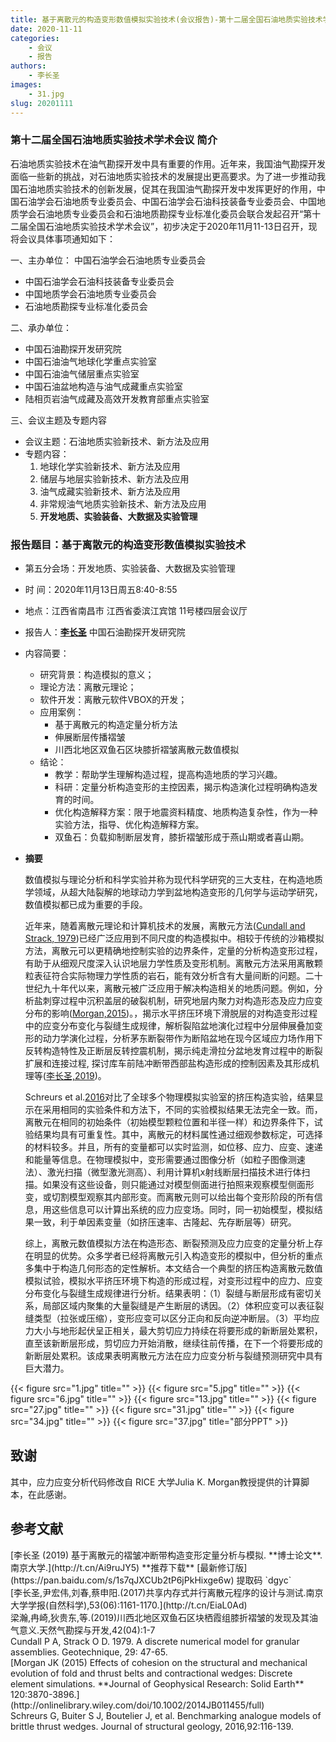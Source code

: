 ```yaml
---
title: 基于离散元的构造变形数值模拟实验技术(会议报告)-第十二届全国石油地质实验技术学术会议(2020年11月13日)
date: 2020-11-11
categories:
    - 会议
    - 报告
authors:
    - 李长圣
images:
    - 31.jpg
slug: 20201111
---
```


### 第十二届全国石油地质实验技术学术会议 简介

石油地质实验技术在油气勘探开发中具有重要的作用。近年来，我国油气勘探开发面临一些新的挑战，对石油地质实验技术的发展提出更高要求。为了进一步推动我国石油地质实验技术的创新发展，促其在我国油气勘探开发中发挥更好的作用，中国石油学会石油地质专业委员会、中国石油学会石油科技装备专业委员会、中国地质学会石油地质专业委员会和石油地质勘探专业标准化委员会联合发起召开“第十二届全国石油地质实验技术学术会议”，初步决定于2020年11月11-13日召开，现将会议具体事项通知如下：  

一、主办单位： 中国石油学会石油地质专业委员会  

- 中国石油学会石油科技装备专业委员会
- 中国地质学会石油地质专业委员会
- 石油地质勘探专业标准化委员会

二、承办单位：  

- 中国石油勘探开发研究院
- 中国石油油气地球化学重点实验室
- 中国石油油气储层重点实验室
- 中国石油盆地构造与油气成藏重点实验室
- 陆相页岩油气成藏及高效开发教育部重点实验室

三、会议主题及专题内容  

- 会议主题：石油地质实验新技术、新方法及应用  
- 专题内容： 
    1. 地球化学实验新技术、新方法及应用
    2. 储层与地层实验新技术、新方法及应用
    3. 油气成藏实验新技术、新方法及应用
    4. 非常规油气地质实验新技术、新方法及应用
    5. **开发地质、实验装备、大数据及实验管理**



### 报告题目：基于离散元的构造变形数值模拟实验技术  
- 第五分会场：开发地质、实验装备、大数据及实验管理  
- 时  间：2020年11月13日周五8:40-8:55  
- 地点：江西省南昌市 江西省委滨江宾馆 11号楼四层会议厅  
- 报告人：[**李长圣**](https://geovbox.com/about/lichangsheng/) 中国石油勘探开发研究院  
- 内容简要：
    - 研究背景：构造模拟的意义；
    - 理论方法：离散元理论；
    - 软件开发：离散元软件VBOX的开发；
    - 应用案例：
        - 基于离散元的构造定量分析方法
        - 伸展断层传播褶皱
        - 川西北地区双鱼石区块膝折褶皱离散元数值模拟
    - 结论：
        - 教学：帮助学生理解构造过程，提高构造地质的学习兴趣。
        - 科研：定量分析构造变形的主控因素，揭示构造演化过程明确构造发育的时间。
        - 优化构造解释方案：限于地震资料精度、地质构造复杂性，作为一种实验方法，指导、优化构造解释方案。
        - 双鱼石：负载抑制断层发育，膝折褶皱形成于燕山期或者喜山期。

- **摘要**  

    数值模拟与理论分析和科学实验并称为现代科学研究的三大支柱，在构造地质学领域，从超大陆裂解的地球动力学到盆地构造变形的几何学与运动学研究，数值模拟都已成为重要的手段。  

    近年来，随着离散元理论和计算机技术的发展，离散元方法([Cundall and Strack, 1979](#refer-anchor-1))已经广泛应用到不同尺度的构造模拟中。相较于传统的沙箱模拟方法，离散元可以更精确地控制实验的边界条件，定量的分析构造变形过程，有助于从细观尺度深入认识地层力学性质及变形机制。离散元方法采用离散颗粒表征符合实际物理力学性质的岩石，能有效分析含有大量间断的问题。二十世纪九十年代以来，离散元被广泛应用于解决构造相关的地质问题。例如，分析盐刺穿过程中沉积盖层的破裂机制，研究地层内聚力对构造形态及应力应变分布的影响([Morgan,2015](#refer-anchor-3))。，揭示水平挤压环境下滑脱层的对构造变形过程中的应变分布变化与裂缝生成规律，解析裂陷盆地演化过程中分层伸展叠加变形的动力学演化过程，分析茅东断裂带作为断陷盆地在现今区域应力场作用下反转构造特性及正断层反转控震机制，揭示纯走滑拉分盆地发育过程中的断裂扩展和连接过程, 探讨库车前陆冲断带西部盐构造形成的控制因素及其形成机理等([李长圣,2019](#refer-anchor-1))。  

    Schreurs et al.[2016](#refer-Schreurs-2016)对比了全球多个物理模拟实验室的挤压构造实验，结果显示在采用相同的实验条件和方法下，不同的实验模拟结果无法完全一致。而，离散元在相同的初始条件（初始模型颗粒位置和半径一样）和边界条件下，试验结果均具有可重复性。其中，离散元的材料属性通过细观参数标定，可选择的材料较多。并且，所有的变量都可以实时监测，如位移、应力、应变、速递和能量等信息。在物理模拟中，变形需要通过图像分析（如粒子图像测速法）、激光扫描（微型激光测高）、利用计算机x射线断层扫描技术进行体扫描。如果没有这些设备，则只能通过对模型侧面进行拍照来观察模型侧面形变，或切割模型观察其内部形变。而离散元则可以给出每个变形阶段的所有信息，用这些信息可以计算出系统的应力应变场。同时，同一初始模型，模拟结果一致，利于单因素变量（如挤压速率、古隆起、先存断层等）研究。  

    综上，离散元数值模拟方法在构造形态、断裂预测及应力应变的定量分析上存在明显的优势。众多学者已经将离散元引入构造变形的模拟中，但分析的重点多集中于构造几何形态的定性解析。本文结合一个典型的挤压构造离散元数值模拟试验，模拟水平挤压环境下构造的形成过程，对变形过程中的应力、应变分布变化与裂缝生成规律进行分析。结果表明：（1）裂缝与断层形成有密切关系，局部区域内聚集的大量裂缝是产生断层的诱因。（2）体积应变可以表征裂缝类型（拉张或压缩），变形应变可以区分正向和反向逆冲断层。（3）平均应力大小与地形起伏呈正相关，最大剪切应力持续在将要形成的新断层处累积，直至该新断层形成，剪切应力开始消散，继续往前传播，在下一个将要形成的新断层处累积。该成果表明离散元方法在应力应变分析与裂缝预测研究中具有巨大潜力。


{{< figure src="1.jpg" title=""  >}}
{{< figure src="5.jpg" title=""  >}}
{{< figure src="6.jpg" title=""  >}}
{{< figure src="13.jpg" title=""  >}}
{{< figure src="27.jpg" title=""  >}}
{{< figure src="31.jpg" title=""  >}}
{{< figure src="34.jpg" title=""  >}}
{{< figure src="37.jpg" title="部分PPT"  >}}


## 致谢
 
其中，应力应变分析代码修改自 RICE 大学Julia K. Morgan教授提供的计算脚本，在此感谢。

## 参考文献

<div id="refer-anchor-1"></div>
[李长圣 (2019) 基于离散元的褶皱冲断带构造变形定量分析与模拟. **博士论文**. 南京大学.](http://t.cn/Ai9ruJY5) **推荐下载** [最新修订版](https://pan.baidu.com/s/1s7qJXCUb2tP6jPkHixge6w) 提取码 `dgyc`  
<div id="refer-li-2017"></div>
[李长圣,尹宏伟,刘春,蔡申阳.(2017)共享内存式并行离散元程序的设计与测试.南京大学学报(自然科学),53(06):1161-1170.](http://t.cn/EiaL0Ad)  
<div id="refer-liang-2019"></div>
梁瀚,冉崎,狄贵东,等.(2019)川西北地区双鱼石区块栖霞组膝折褶皱的发现及其油气意义.天然气勘探与开发,42(04):1-7  
<div id="refer-anchor-2"></div>
Cundall P A, Strack O D. 1979. A discrete numerical model for granular assemblies. Geotechnique, 29: 47-65.  
<div id="refer-anchor-3"></div>
[Morgan JK (2015) Effects of cohesion on the structural and mechanical evolution of fold and thrust belts and contractional wedges: Discrete element simulations. **Journal of Geophysical Research: Solid Earth** 120:3870-3896.](http://onlinelibrary.wiley.com/doi/10.1002/2014JB011455/full)  
<div id="refer-Schreurs-2016"></div>
Schreurs G, Buiter S J, Boutelier J, et al. Benchmarking analogue models of brittle thrust wedges. Journal of structural geology, 2016,92:116-139.






